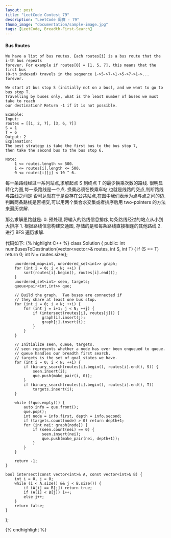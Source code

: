 ```yaml
---
layout: post
title: "LeetCode Contest 79"
description: "LeetCode 周赛 - 79"
thumb_image: "documentation/sample-image.jpg"
tags: [LeetCode, Breadth-First-Search]
---
```


#### **Bus Routes**

```
We have a list of bus routes. Each routes[i] is a bus route that the i-th bus repeats
forever. For example if routes[0] = [1, 5, 7], this means that the first bus
(0-th indexed) travels in the sequence 1->5->7->1->5->7->1->... forever.

We start at bus stop S (initially not on a bus), and we want to go to bus stop T.
Travelling by buses only, what is the least number of buses we must take to reach
our destination? Return -1 if it is not possible.

Example:
Input:
routes = [[1, 2, 7], [3, 6, 7]]
S = 1
T = 6
Output: 2
Explanation:
The best strategy is take the first bus to the bus stop 7,
then take the second bus to the bus stop 6.

Note:
    1 <= routes.length <= 500.
    1 <= routes[i].length <= 500.
    0 <= routes[i][j] < 10 ^ 6.
```
每一条路线经过一系列站点,求解起点 S 到终点 T 的最少换乘次数的路线.
很明显转化为图,每一条路线是一个点. 换乘必须在换乘车站,也就是线路的交点,判断路线与路线之间是
否可达就在于是否存在公共站点,在图中我们表示为点与点之间的边.
判断两条路线是否相交,可以用两个集合求交集或者排序后用 two-pointers 的方法来遍历求解.

那么求解思路就是:
    0. 预处理,将输入的路线信息排序,每条路线经过的站点从小到大排序
    1. 根据路线信息构建交通图, 存储的是和每条路线直接相连的其他路线
    2. 进行 BFS 遍历求解.

代码如下:
{% highlight C++ %}
class Solution {
public:
    int numBusesToDestination(vector<vector<int>>& routes, int S, int T) {
        if (S == T) return 0;
        int N = routes.size();

        unordered_map<int, unordered_set<int>> graph;
        for (int i = 0; i < N; ++i) {
            sort(routes[i].begin(), routes[i].end());
        }
        unordered_set<int> seen, targets;
        queue<pair<int,int>> que;

        // Build the graph.  Two buses are connected if
        // they share at least one bus stop.
        for (int i = 0; i < N; ++i) {
            for (int j = i+1; j < N; ++j) {
                if (intersect(routes[i], routes[j])) {
                    graph[i].insert(j);
                    graph[j].insert(i);
                }
            }
        }

        // Initialize seen, queue, targets.
        // seen represents whether a node has ever been enqueued to queue.
        // queue handles our breadth first search.
        // targets is the set of goal states we have.
        for (int i = 0; i < N; ++i) {
            if (binary_search(routes[i].begin(), routes[i].end(), S)) {
                seen.insert(i);
                que.push(make_pair(i, 0));
            }
            if (binary_search(routes[i].begin(), routes[i].end(), T))
                targets.insert(i);
        }

        while (!que.empty()) {
            auto info = que.front();
            que.pop();
            int node = info.first, depth = info.second;
            if (targets.count(node) > 0) return depth+1;
            for (int nei: graph[node]) {
                if (seen.count(nei) == 0) {
                    seen.insert(nei);
                    que.push(make_pair(nei, depth+1));
                }
            }
        }

        return -1;
    }

    bool intersect(const vector<int>& A, const vector<int>& B) {
        int i = 0, j = 0;
        while (i < A.size() && j < B.size()) {
            if (A[i] == B[j]) return true;
            if (A[i] < B[j]) i++;
            else j++;
        }
        return false;
    }
};

{% endhighlight %}
